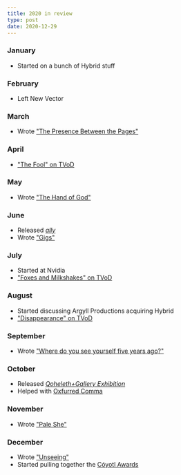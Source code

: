 ```yaml
---
title: 2020 in review
type: post
date: 2020-12-29
---
```


### January

* Started on a bunch of Hybrid stuff

### February

* Left New Vector

### March

* Wrote ["The Presence Between the Pages"](/fiction/the-great-expedition/the-presence-between-the-pages)

### April

* ["The Fool" on TVoD](https://www.thevoice.dog/episode/the-fool-by-madison-scott-clary)

### May

* Wrote ["The Hand of God"](/fiction/the-hand-of-god)

### June

* Released [*ally*](https://ally.id/book)
* Wrote ["Gigs"](/fiction/sawtooth/gigs)

### July

* Started at Nvidia
* ["Foxes and Milkshakes" on TVoD](https://www.thevoice.dog/episode/milkshakes-and-foxes-by-madison-scott-clary)

### August

* Started discussing Argyll Productions acquiring Hybrid
* ["Disappearance" on TVoD](https://www.thevoice.dog/episode/disappearance-by-madison-scott-clary-18)

### September

* Wrote ["Where do you see yourself five years ago?"](/fiction/where-do-you-see-yourself)

### October

* Released [*Qoheleth+Gallery Exhibition*](https://qoheleth.makyo.ink)
* Helped with [Oxfurred Comma](https://oxfurredcomma.com)

### November

* Wrote ["Pale She"](/poetry/pale-she)

### December

* Wrote ["Unseeing"](/fiction/unseeing)
* Started pulling together the [Cóyotl Awards](https://coyotlawards.com)
